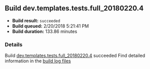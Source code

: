 ## Build dev.templates.tests.full_20180220.4
- **Build result:** `succeeded`
- **Build queued:** 2/20/2018 5:21:41 PM
- **Build duration:** 133.86 minutes
### Details
Build [dev.templates.tests.full_20180220.4](https://winappstudio.visualstudio.com/web/build.aspx?pcguid=a4ef43be-68ce-4195-a619-079b4d9834c2&builduri=vstfs%3a%2f%2f%2fBuild%2fBuild%2f25075) succeeded
Find detailed information in the [build log files](https://uwpctdiags.blob.core.windows.net/buildlogs/dev.templates.tests.full_20180220.4_logs.zip)
